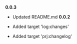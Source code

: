 **0.0.3**

- Updated README.md
**0.0.2**

- Added target 'log:changes'
- Added target 'prj:changelog'
